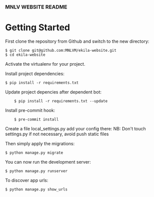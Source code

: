 ### MNLV WEBSITE README

# Getting Started

First clone the repository from Github and switch to the new directory:

    $ git clone git@github.com:MNLVM/ekila-website.git
    $ cd ekila-website

Activate the virtualenv for your project.

Install project dependencies:

    $ pip install -r requirements.txt

Update project depencies after dependent bot:
```
    $ pip install -r requirements.txt --update
```

Install pre-commit hook:
```
    $ pre-commit install
```

Create a file local_settings.py add your config there:
NB: Don't touch settings.py if not necessary, avoid push static files

Then simply apply the migrations:

    $ python manage.py migrate

You can now run the development server:

    $ python manage.py runserver

To discover app urls:

    $ python manage.py show_urls

